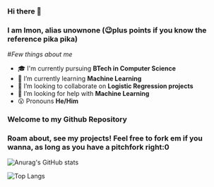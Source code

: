 ### Hi there 👋
### I am Imon, alias unownone (😉plus points if you know the reference pika pika)

#*Few things about me*

- 🎓 I'm currently pursuing **BTech in Computer Science**
- 🌱 I’m currently learning **Machine Learning**
- 👯 I’m looking to collaborate on **Logistic Regression projects**
- 🤔 I’m looking for help with **Machine Learning**
- 😮 Pronouns **He/Him**


### Welcome to my Github Repository
### Roam about, see my projects! Feel free to fork em if you wanna, as long as you have a pitchfork right:0

![Anurag's GitHub stats](https://github-readme-stats.vercel.app/api?username=unownone&show_icons=true&theme=onedark)


![Top Langs](https://github-readme-stats.vercel.app/api/top-langs/?username=unownone&show_icons=true&theme=onedark)
